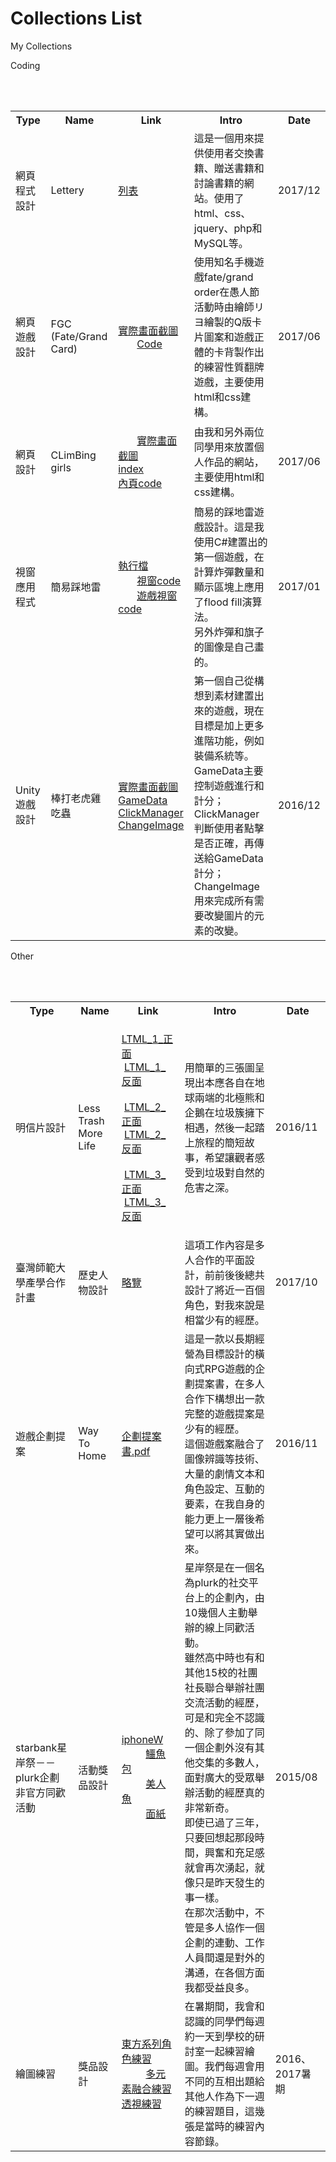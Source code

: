 # Collections List
My Collections

Coding
<table>
  <tr>
    <th>Type</th>
    <th>Name</th>
    <th>Link</th>
    <th>Intro</th>
    <th>Date</th>
  </tr>
  <tr>
      <td>網頁程式設計</td>
      <td>Lettery</td>
      <td><a href="Lettery_index.md">列表</a></td>
      <td>這是一個用來提供使用者交換書籍、贈送書籍和討論書籍的網站。使用了html、css、jquery、php和MySQL等。</td>
      <td>2017/12</td>
   </tr>  
  <tr>
      <td>網頁遊戲設計</td>
      <td>FGC (Fate/Grand Card)</td>
      <td><p>
        <a href="https://images.plurk.com/5YGc4Tc5N1RjeHBSCaZz.jpg">實際畫面截圖</a><br>
        <a href="https://www.codepile.net/pile/YMbkpLQ7">Code</a>
        </p></td>
      <td>使用知名手機遊戲fate/grand order在愚人節活動時由繪師リヨ繪製的Q版卡片圖案和遊戲正體的卡背製作出的練習性質翻牌遊戲，主要使用html和css建構。</td>
      <td>2017/06</td>
   </tr>
  <tr>
      <td>網頁設計</td>
      <td>CLimBing girls</td>
      <td><p>
        <a href="https://images.plurk.com/1cDXl0qdk1PaGaGACaZz.jpg">實際畫面截圖</a><br>
        <a href="https://www.codepile.net/pile/QLbKRMnR">index</a><br>
        <a href="https://www.codepile.net/pile/Vg7K3Lgw">內頁code</a>
        </p></td>
      <td>由我和另外兩位同學用來放置個人作品的網站，主要使用html和css建構。</td>
      <td>2017/06</td>
   </tr> 
  <tr>
      <td>視窗應用程式</td>
      <td>簡易踩地雷</td>
      <td><p>
        <a href="https://drive.google.com/open?id=1GS_XwNFrr4r2xz6tEZzPCZ2XuSG3vk1z">執行檔</a><br>
        <a href="https://www.codepile.net/pile/y28jBkOn">視窗code</a><br>
        <a href="https://www.codepile.net/pile/PyzlG2E7">遊戲視窗code</a>
        </p></td>
      <td>簡易的踩地雷遊戲設計。這是我使用C#建置出的第一個遊戲，在計算炸彈數量和顯示區塊上應用了flood fill演算法。<br>另外炸彈和旗子的圖像是自己畫的。</td>
      <td>2017/01</td>
  </tr>  
  <tr>
      <td>Unity遊戲設計</td>
      <td>棒打老虎雞吃蟲</td>
      <td><p>
        <a href="https://images.plurk.com/1k8AKOJlMR9AngX7CaZz.jpg">實際畫面截圖</a><br>
        <a href="https://www.codepile.net/pile/JY6JZGYX">GameData</a><br>
        <a href="https://www.codepile.net/pile/ag3wVngE">ClickManager</a><br>
        <a href="https://www.codepile.net/pile/vGvyVp96">ChangeImage</a>
        </p></td>
      <td>第一個自己從構想到素材建置出來的遊戲，現在目標是加上更多進階功能，例如裝備系統等。<br>GameData主要控制遊戲進行和計分；ClickManager判斷使用者點擊是否正確，再傳送給GameData計分；ChangeImage用來完成所有需要改變圖片的元素的改變。</td>
      <td>2016/12</td>
   </tr>
</table>

Other
<table>
  <tr>
    <th>Type</th>
    <th>Name</th>
    <th>Link</th>
    <th>Intro</th>
    <th>Date</th>
  </tr>
  <tr>
      <td>明信片設計</td>
      <td>Less Trash More Life</td>
      <td><p>
          <a href="https://drive.google.com/open?id=1lMMbO-yBPcVhQbkwdk4kubBgIPCJwgg6">LTML_1_正面</a>
          <a href="https://drive.google.com/open?id=1fZdYyhpIWEx38UUkZFppyptfVg83_NCC">LTML_1_反面</a><br>
          <a href="https://drive.google.com/open?id=1hroH5rOeskvnI2EfZBGv2xmw4f0d4sQP">LTML_2_正面</a>
          <a href="https://drive.google.com/open?id=10gW6Hw3xrGmxIVfZVM-w5T2e7O6R6Qhc">LTML_2_反面</a><br>
          <a href="https://drive.google.com/open?id=1v_0pgE52k_CsLfb6SvXAeOJhRIHDq1nJ">LTML_3_正面</a>
          <a href="https://drive.google.com/open?id=1AoJ-vmC0-wffUM-1QlrLe4-fKDq4IdqO">LTML_3_反面</a>
        </p></td>
      <td>用簡單的三張圖呈現出本應各自在地球兩端的北極熊和企鵝在垃圾簇擁下相遇，然後一起踏上旅程的簡短故事，希望讓觀者感受到垃圾對自然的危害之深。</td>
      <td>2016/11</td>
   </tr>
  <tr>
      <td>臺灣師範大學產學合作計畫</td>
      <td>歷史人物設計</td>
      <td><a href="https://drive.google.com/open?id=1m_zhFD0j7RfMW8_vtpuHdJxcIGZWfykX">略覽</a><br></td>
      <td>這項工作內容是多人合作的平面設計，前前後後總共設計了將近一百個角色，對我來說是相當少有的經歷。</td>
      <td>2017/10</td>
   </tr>
  <tr>
      <td>遊戲企劃提案</td>
      <td>Way To Home</td>
      <td><a href="https://drive.google.com/open?id=1cnOHtnuPHxycO9hDGDx6PJ6CzUrUKUcS">企劃提案書.pdf</a><br></td>
      <td>這是一款以長期經營為目標設計的橫向式RPG遊戲的企劃提案書，在多人合作下構想出一款完整的遊戲提案是少有的經歷。<br>這個遊戲案融合了圖像辨識等技術、大量的劇情文本和角色設定、互動的要素，在我自身的能力更上一層後希望可以將其實做出來。</td>
      <td>2016/11</td>
   </tr>
  <tr>
      <td>starbank星岸祭－－plurk企劃非官方同歡活動</td>
      <td>活動獎品設計</td>
      <td><p>
        <a href="https://drive.google.com/open?id=1HbEmGdn9nzW30fp7FKljZ8n8NX4N22_s">iphoneW</a><br>
          <a href="https://drive.google.com/open?id=19XXXZ1TdtfwkUiPEc2nP68SnAyOqhew3">鱷魚包</a><br>
          <a href="https://drive.google.com/open?id=1c1em65Xgs1csXJEJi5x4yaVHRAjoK8mb">美人魚</a><br>
          <a href="https://drive.google.com/open?id=1RZH2K1RgIqEg9_eG-pfefVZV8ntYDx1s">面紙</a>
        </p></td>
      <td>星岸祭是在一個名為plurk的社交平台上的企劃內，由10幾個人主動舉辦的線上同歡活動。<br>雖然高中時也有和其他15校的社團社長聯合舉辦社團交流活動的經歷，可是和完全不認識的、除了參加了同一個企劃外沒有其他交集的多數人，面對廣大的受眾舉辦活動的經歷真的非常新奇。<br>即使已過了三年，只要回想起那段時間，興奮和充足感就會再次湧起，就像只是昨天發生的事一樣。<br>在那次活動中，不管是多人協作一個企劃的連動、工作人員間還是對外的溝通，在各個方面我都受益良多。</td>
      <td>2015/08</td>
   </tr>
  <tr>
      <td>繪圖練習</td>
      <td>獎品設計</td>
      <td><p>
          <a href="https://drive.google.com/open?id=1K4yhyCbE_Lz-rUCwlaLoLtZ_BFN7wtQa">東方系列角色練習</a><br>
          <a href="https://drive.google.com/open?id=1bRjmn_nZ0CHux7MPRcQpyWK0HN4-fn4n">多元素融合練習</a><br>
        <a href="https://drive.google.com/open?id=1HY1lPLvRK-DcOiL6HRu-2VGTkvvL3k5E">透視練習</a>
        </p></td>
      <td>在暑期間，我會和認識的同學們每週約一天到學校的研討室一起練習繪圖。我們每週會用不同的互相出題給其他人作為下一週的練習題目，這幾張是當時的練習內容節錄。</td>
      <td>2016、2017暑期</td>
   </tr>
</table>
